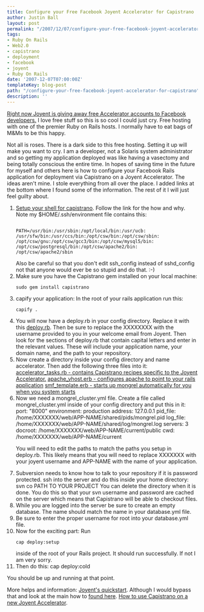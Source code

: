 ```yaml
---
title: Configure your Free Facebook Joyent Accelerator for Capistrano
author: Justin Ball
layout: post
permalink: "/2007/12/07/configure-your-free-facebook-joyent-accelerator-for-capistrano/"
tags:
- Ruby On Rails
- Web2.0
- capistrano
- deployment
- facebook
- joyent
- Ruby On Rails
date: '2007-12-07T07:00:00Z'
templateKey: blog-post
path: "/configure-your-free-facebook-joyent-accelerator-for-capistrano"
description: ''
---
```


<a href="http://www.joyent.com/developers/facebook/">Right now Joyent is giving away free Accelerator accounts to Facebook developers.</a>  I love free stuff so this is so cool I could just cry.  Free hosting with one of the premier Ruby on Rails hosts.  I normally have to eat bags of M&Ms to be this happy.

Not all is roses.  There is a dark side to this free hosting.  Setting it up will make you want to cry.  I am a developer, not a Solaris system administrator and so getting my application deployed was like having a vasectomy and being totally conscious the entire time.  In hopes of saving time in the future for myself and others here is how to configure your Facebook Rails application for deployment via Capistrano on a Joyent Accelerator.  The ideas aren't mine.  I stole everything from all over the place.  I added links at the bottom where I found some of the information.  The rest of it I will just feel guilty about.

<ol>
<li> <a href="http://discuss.joyent.com/viewtopic.php?id=12629">Setup your shell for capistrano</a>.  Follow the link for the how and why.
   Note my $HOME/.ssh/environment file contains this:
    <pre><code class="ruby">
PATH=/usr/bin:/usr/sbin:/opt/local/bin:/usr/ucb:
/usr/sfw/bin:/usr/ccs/bin:/opt/csw/bin:/opt/csw/sbin:
/opt/csw/gnu:/opt/csw/gcc3/bin:/opt/csw/mysql5/bin:
/opt/csw/postgresql/bin:/opt/csw/apache2/bin:
/opt/csw/apache2/sbin
</pre></code>
  Also be careful so that you don't edit ssh_config instead of sshd_config not that anyone would ever be so stupid and do that.  :-)
</li>
<li>
  Make sure you have the Capistrano gem installed on your local machine:
  <pre><code class="ruby">sudo gem install capistrano</pre></code>
</li>
<li>
  capify your application:
   In the root of your rails application run this:
   <pre><code class="ruby">capify .</pre></code>
</li>
<li>
  You will now have a deploy.rb in your config directory.  Replace it with this <a href='http://www.justinball.comdeploy.rb' title='deploy.rb'>deploy.rb</a>.
Then be sure to replace the XXXXXXXX with the username provided to you in your welcome email from Joyent.  Then look for the sections of deploy.rb that contain capital letters and enter in the relevant values.  These will include your application name, your domain name, and the path to your repository.
</li>
<li>
Now create a directory inside your config directory and name accelerator.  Then add the following three files into it:
<a href='http://www.justinball.comaccelerator_tasks.rb' title='accelerator_tasks.rb'>accelerator_tasks.rb - contains Capistrano recipes specific to the Joyent Accelerator.</a>
<a href='http://www.justinball.comapache_vhost.erb' title='apache_vhost.erb'>apache_vhost.erb - configures apache to point to your rails application</a>
<a href='http://www.justinball.comsmf_template.erb' title='smf_template.erb'>smf_template.erb - starts up mongrel automatically for you when you system starts</a>
</li>
<li>
Now we need a mongrel_cluster.yml file.  Create a file called mongrel_cluster.yml inside of your config directory and put this in it:
port: "8000"
environment: production
address: 127.0.0.1
pid_file: /home/XXXXXXX/web/APP-NAME/shared/pids/mongrel.pid
log_file: /home/XXXXXXX/web/APP-NAME/shared/log/mongrel.log
servers: 3
docroot: /home/XXXXXXX/web/APP-NAME/current/public
cwd: /home/XXXXXXX/web/APP-NAME/current

You will need to edit the paths to match the paths you setup in deploy.rb.  This likely means that you will need to replace XXXXXXX with your joyent username and APP-NAME with the name of your application.
</li>
<li>
Subversion needs to know how to talk to your repository if it is password protected.  ssh into the server and do this inside your home directory:
svn co PATH TO YOUR PROJECT
You can delete the directory when it is done.  You do this so that your svn username and password are cached on the server which means that Capistrano will be able to checkout files.
</li>
<li>
While you are logged into the server be sure to create an empty database.  The name should match the name in your database.yml file.
</li>
<li>
Be sure to enter the proper username for root into your database.yml file.
</li>
<li>
Now for the exciting part:
Run <pre><code class="ruby">cap deploy:setup</pre></code> inside of the root of your Rails project.  It should run successfully.  If not I am very sorry.
</li>
<li>
Then do this:
cap deploy:cold
</li>
</ol>
You should be up and running at that point.

More helps and information:
<a href="http://wiki.joyent.com/facebook:kb:faststart">Joyent's quickstart</a>.  Although I would bypass that and look at the main how to <a href="http://wiki.joyent.com/facebook:kb:rails?s=facebook">found here</a>.  <a href="http://wiki.joyent.com/accelerators:deploying_rails_apps?s=capistrano">How to use Capistrano on a new Joyent Accelerator</a>.
